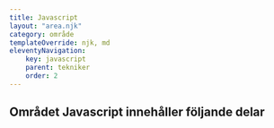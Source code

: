 ```yaml
---
title: Javascript
layout: "area.njk"
category: område
templateOverride: njk, md
eleventyNavigation:
    key: javascript
    parent: tekniker
    order: 2
---
```


## Området Javascript innehåller följande delar 